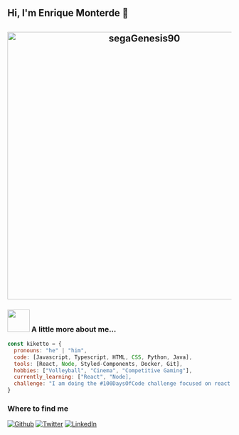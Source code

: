 <h2>Hi, I'm Enrique Monterde 👋<h2>

<p align="center">
<img alt="segaGenesis90" width="600px" src="https://media2.giphy.com/media/eN56ZzS0IA5fAw9Azq/giphy.gif?cid=790b761160f99c11b90a8e8f6ef7ab938bf7abccb02d1252&rid=giphy.gif&ct=g"</img>
</p>
  
### <img src="https://24.media.tumblr.com/tumblr_mcm1ec68fN1qfqgb9o1_1280.gif" width="50"> A little more about me...  

```javascript
const kiketto = {
  pronouns: "he" | "him",
  code: [Javascript, Typescript, HTML, CSS, Python, Java],
  tools: [React, Node, Styled-Components, Docker, Git],
  hobbies: ["Volleyball", "Cinema", "Competitive Gaming"],
  currently_learning: ["React", "Node],
  challenge: "I am doing the #100DaysOfCode challenge focused on react and typescript"
}
```
<h3>Where to find me</h3>
<p>
  <a href="https://github.com/Kiketto" target="_blank"><img alt="Github" src="https://img.shields.io/badge/GitHub-%2312100E.svg?&style=for-the-badge&logo=Github&logoColor=white" /></a> 
  <a href="https://twitter.com/enmonterde" target="_blank"><img alt="Twitter" src="https://img.shields.io/badge/twitter-%231DA1F2.svg?&style=for-the-badge&logo=twitter&logoColor=white" /></a> 
  <a href="https://www.linkedin.com/in/enrique-monterde-morales-147790174/" target="_blank"><img alt="LinkedIn" src="https://img.shields.io/badge/linkedin-%230077B5.svg?&style=for-the-badge&logo=linkedin&logoColor=white" /></a>
